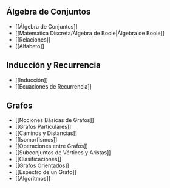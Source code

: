 ## Álgebra de Conjuntos

- [[Álgebra de Conjuntos]]
- [[Matematica Discreta/Álgebra de Boole|Álgebra de Boole]]
- [[Relaciones]]
- [[Alfabeto]]

## Inducción y Recurrencia

- [[Inducción]]
- [[Ecuaciones de Recurrencia]]

## Grafos

- [[Nociones Básicas de Grafos]]
- [[Grafos Particulares]]
- [[Caminos y Distancias]]
- [[Isomorfismos]]
- [[Operaciones entre Grafos]]
- [[Subconjuntos de Vértices y Aristas]]
- [[Clasificaciones]]
- [[Grafos Orientados]]
- [[Espectro de un Grafo]]
- [[Algoritmos]]
